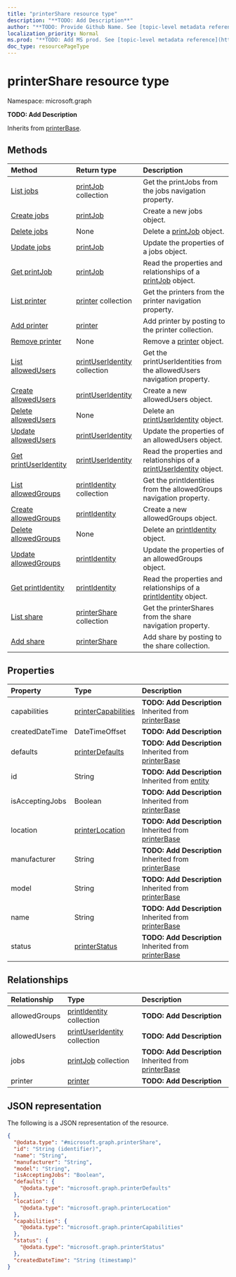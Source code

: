 ```yaml
---
title: "printerShare resource type"
description: "**TODO: Add Description**"
author: "**TODO: Provide Github Name. See [topic-level metadata reference](https://msgo.azurewebsites.net/add/document/guidelines/metadata.html#topic-level-metadata)**"
localization_priority: Normal
ms.prod: "**TODO: Add MS prod. See [topic-level metadata reference](https://msgo.azurewebsites.net/add/document/guidelines/metadata.html#topic-level-metadata)**"
doc_type: resourcePageType
---
```


# printerShare resource type


Namespace: microsoft.graph

**TODO: Add Description**


Inherits from [printerBase](../resources/printerbase.md).

## Methods
|Method|Return type|Description|
|:---|:---|:---|
|[List jobs](../api/printershare-list-jobs.md)|[printJob](../resources/printjob.md) collection|Get the printJobs from the jobs navigation property.|
|[Create jobs](../api/printershare-post-jobs.md)|[printJob](../resources/printjob.md)|Create a new jobs object.|
|[Delete jobs](../api/printershare-delete-jobs.md)|None|Delete a [printJob](../resources/printjob.md) object.|
|[Update jobs](../api/printershare-update-jobs.md)|[printJob](../resources/printjob.md)|Update the properties of a jobs object.|
|[Get printJob](../api/printjob-get.md)|[printJob](../resources/printjob.md)|Read the properties and relationships of a [printJob](../resources/printjob.md) object.|
|[List printer](../api/printershare-list-printer.md)|[printer](../resources/printer.md) collection|Get the printers from the printer navigation property.|
|[Add printer](../api/printershare-post-printer.md)|[printer](../resources/printer.md)|Add printer by posting to the printer collection.|
|[Remove printer](../api/printershare-delete-printer.md)|None|Remove a [printer](../resources/printer.md) object.|
|[List allowedUsers](../api/printershare-list-allowedusers.md)|[printUserIdentity](../resources/printuseridentity.md) collection|Get the printUserIdentities from the allowedUsers navigation property.|
|[Create allowedUsers](../api/printershare-post-allowedusers.md)|[printUserIdentity](../resources/printuseridentity.md)|Create a new allowedUsers object.|
|[Delete allowedUsers](../api/printershare-delete-allowedusers.md)|None|Delete an [printUserIdentity](../resources/printuseridentity.md) object.|
|[Update allowedUsers](../api/printershare-update-allowedusers.md)|[printUserIdentity](../resources/printuseridentity.md)|Update the properties of an allowedUsers object.|
|[Get printUserIdentity](../api/printuseridentity-get.md)|[printUserIdentity](../resources/printuseridentity.md)|Read the properties and relationships of a [printUserIdentity](../resources/printuseridentity.md) object.|
|[List allowedGroups](../api/printershare-list-allowedgroups.md)|[printIdentity](../resources/printidentity.md) collection|Get the printIdentities from the allowedGroups navigation property.|
|[Create allowedGroups](../api/printershare-post-allowedgroups.md)|[printIdentity](../resources/printidentity.md)|Create a new allowedGroups object.|
|[Delete allowedGroups](../api/printershare-delete-allowedgroups.md)|None|Delete an [printIdentity](../resources/printidentity.md) object.|
|[Update allowedGroups](../api/printershare-update-allowedgroups.md)|[printIdentity](../resources/printidentity.md)|Update the properties of an allowedGroups object.|
|[Get printIdentity](../api/printidentity-get.md)|[printIdentity](../resources/printidentity.md)|Read the properties and relationships of a [printIdentity](../resources/printidentity.md) object.|
|[List share](../api/printer-list-share.md)|[printerShare](../resources/printershare.md) collection|Get the printerShares from the share navigation property.|
|[Add share](../api/printer-post-share.md)|[printerShare](../resources/printershare.md)|Add share by posting to the share collection.|

## Properties
|Property|Type|Description|
|:---|:---|:---|
|capabilities|[printerCapabilities](../resources/printercapabilities.md)|**TODO: Add Description** Inherited from [printerBase](../resources/printerbase.md)|
|createdDateTime|DateTimeOffset|**TODO: Add Description**|
|defaults|[printerDefaults](../resources/printerdefaults.md)|**TODO: Add Description** Inherited from [printerBase](../resources/printerbase.md)|
|id|String|**TODO: Add Description** Inherited from [entity](../resources/entity.md)|
|isAcceptingJobs|Boolean|**TODO: Add Description** Inherited from [printerBase](../resources/printerbase.md)|
|location|[printerLocation](../resources/printerlocation.md)|**TODO: Add Description** Inherited from [printerBase](../resources/printerbase.md)|
|manufacturer|String|**TODO: Add Description** Inherited from [printerBase](../resources/printerbase.md)|
|model|String|**TODO: Add Description** Inherited from [printerBase](../resources/printerbase.md)|
|name|String|**TODO: Add Description** Inherited from [printerBase](../resources/printerbase.md)|
|status|[printerStatus](../resources/printerstatus.md)|**TODO: Add Description** Inherited from [printerBase](../resources/printerbase.md)|

## Relationships
|Relationship|Type|Description|
|:---|:---|:---|
|allowedGroups|[printIdentity](../resources/printidentity.md) collection|**TODO: Add Description**|
|allowedUsers|[printUserIdentity](../resources/printuseridentity.md) collection|**TODO: Add Description**|
|jobs|[printJob](../resources/printjob.md) collection|**TODO: Add Description** Inherited from [printerBase](../resources/printerbase.md)|
|printer|[printer](../resources/printer.md)|**TODO: Add Description**|

## JSON representation
The following is a JSON representation of the resource.
<!-- {
  "blockType": "resource",
  "keyProperty": "id",
  "@odata.type": "microsoft.graph.printerShare",
  "baseType": "microsoft.graph.printerBase",
  "openType": false
}
-->
``` json
{
  "@odata.type": "#microsoft.graph.printerShare",
  "id": "String (identifier)",
  "name": "String",
  "manufacturer": "String",
  "model": "String",
  "isAcceptingJobs": "Boolean",
  "defaults": {
    "@odata.type": "microsoft.graph.printerDefaults"
  },
  "location": {
    "@odata.type": "microsoft.graph.printerLocation"
  },
  "capabilities": {
    "@odata.type": "microsoft.graph.printerCapabilities"
  },
  "status": {
    "@odata.type": "microsoft.graph.printerStatus"
  },
  "createdDateTime": "String (timestamp)"
}
```

